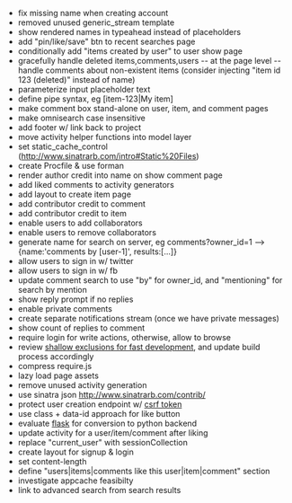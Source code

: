 - fix missing name when creating account
- removed unused generic_stream template
- show rendered names in typeahead instead of placeholders
- add "pin/like/save" btn to recent searches page
- conditionally add "items created by user" to user show page
- gracefully handle deleted items,comments,users
-- at the page level
-- handle comments about non-existent items (consider injecting "item id 123 (deleted)" instead of name)
- parameterize input placeholder text
- define pipe syntax, eg [item-123|My item]
- make comment box stand-alone on user, item, and comment pages
- make omnisearch case insensitive
- add footer w/ link back to project
- move activity helper functions into model layer
- set static_cache_control (http://www.sinatrarb.com/intro#Static%20Files)
- create Procfile & use forman
- render author credit into name on show comment page
- add liked comments to activity generators
- add layout to create item page
- add contributor credit to comment
- add contributor credit to item
- enable users to add collaborators
- enable users to remove collaborators
- generate name for search on server, eg comments?owner_id=1 --> {name:'comments by [user-1]', results:[...]}
- allow users to sign in w/ twitter
- allow users to sign in w/ fb
- update comment search to use "by" for owner_id, and "mentioning" for search by mention
- show reply prompt if no replies
- enable private comments
- create separate notifications stream (once we have private messages)
- show count of replies to comment
- require login for write actions, otherwise, allow to browse
- review [shallow exclusions for fast development](http://requirejs.org/docs/optimization.html#shallow), and update build process accordingly
- compress require.js
- lazy load page assets
- remove unused activity generation
- use sinatra json http://www.sinatrarb.com/contrib/
- protect user creation endpoint w/ [csrf token](http://stackoverflow.com/questions/11451161/sinatra-csrf-authenticity-tokens)
- use class + data-id approach for like button
- evaluate [flask](http://flask.pocoo.org/) for conversion to python backend
- update activity for a user/item/comment after liking
- replace "current_user" with sessionCollection
- create layout for signup & login
- set content-length
- define "users|items|comments like this user|item|comment" section
- investigate appcache feasibilty
- link to advanced search from search results
